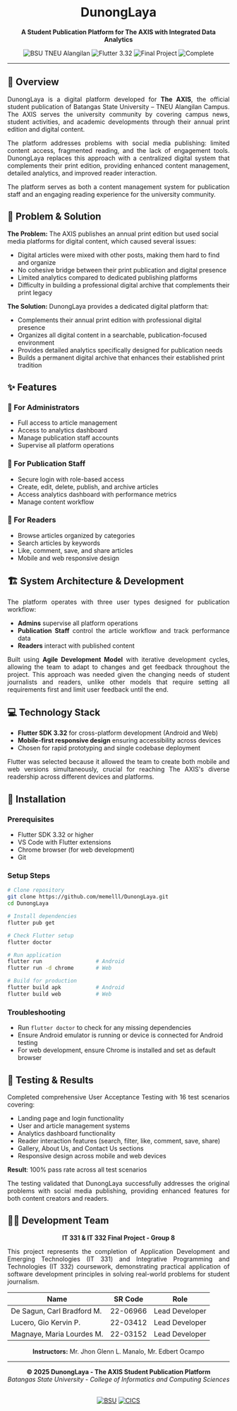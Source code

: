 <div align="center">

# DunongLaya
**A Student Publication Platform for The AXIS with Integrated Data Analytics**

</div>

<div align="center">
  <img src="https://img.shields.io/badge/BSU-TNEU%20Alangilan-1f3a34?style=for-the-badge&labelColor=1f3a34&color=c9a44a" alt="BSU TNEU Alangilan"/>
  <img src="https://img.shields.io/badge/Flutter-3.32-1f3a34?style=for-the-badge&logo=flutter&logoColor=fdfff1&labelColor=1f3a34&color=c9a44a" alt="Flutter 3.32"/>
  <img src="https://img.shields.io/badge/Final%20Project-IT%20331%20%7C%20IT%20332-1f3a34?style=for-the-badge&labelColor=1f3a34&color=c9a44a" alt="Final Project"/>
  <img src="https://img.shields.io/badge/Status-Complete-1f3a34?style=for-the-badge&labelColor=1f3a34&color=c9a44a" alt="Complete"/>
</div>

---

## 📖 Overview

<div align="justify">

DunongLaya is a digital platform developed for **The AXIS**, the official student publication of Batangas State University – TNEU Alangilan Campus. The AXIS serves the university community by covering campus news, student activities, and academic developments through their annual print edition and digital content.

The platform addresses problems with social media publishing: limited content access, fragmented reading, and the lack of engagement tools. DunongLaya replaces this approach with a centralized digital system that complements their print edition, providing enhanced content management, detailed analytics, and improved reader interaction.

The platform serves as both a content management system for publication staff and an engaging reading experience for the university community.

</div>

## 🎯 Problem & Solution

**The Problem:**
The AXIS publishes an annual print edition but used social media platforms for digital content, which caused several issues:

- Digital articles were mixed with other posts, making them hard to find and organize
- No cohesive bridge between their print publication and digital presence 
- Limited analytics compared to dedicated publishing platforms
- Difficulty in building a professional digital archive that complements their print legacy

**The Solution:**
DunongLaya provides a dedicated digital platform that:

- Complements their annual print edition with professional digital presence
- Organizes all digital content in a searchable, publication-focused environment
- Provides detailed analytics specifically designed for publication needs
- Builds a permanent digital archive that enhances their established print tradition

## ✨ Features

### 🔧 For Administrators
- Full access to article management
- Access to analytics dashboard
- Manage publication staff accounts
- Supervise all platform operations

### 📝 For Publication Staff
- Secure login with role-based access
- Create, edit, delete, publish, and archive articles
- Access analytics dashboard with performance metrics
- Manage content workflow

### 👥 For Readers  
- Browse articles organized by categories
- Search articles by keywords
- Like, comment, save, and share articles
- Mobile and web responsive design

## 🏗️ System Architecture & Development

<div align="justify">

The platform operates with three user types designed for publication workflow:

- **Admins** supervise all platform operations
- **Publication Staff** control the article workflow and track performance data 
- **Readers** interact with published content

Built using **Agile Development Model** with iterative development cycles, allowing the team to adapt to changes and get feedback throughout the project. This approach was needed given the changing needs of student journalists and readers, unlike other models that require setting all requirements first and limit user feedback until the end.

</div>

## 💻 Technology Stack

<div align="justify">

- **Flutter SDK 3.32** for cross-platform development (Android and Web)
- **Mobile-first responsive design** ensuring accessibility across devices
- Chosen for rapid prototyping and single codebase deployment

Flutter was selected because it allowed the team to create both mobile and web versions simultaneously, crucial for reaching The AXIS's diverse readership across different devices and platforms.

</div>

## 🚀 Installation

### Prerequisites
- Flutter SDK 3.32 or higher
- VS Code with Flutter extensions
- Chrome browser (for web development)
- Git

### Setup Steps
```bash
# Clone repository
git clone https://github.com/memelll/DunongLaya.git
cd DunongLaya

# Install dependencies
flutter pub get

# Check Flutter setup
flutter doctor

# Run application
flutter run                 # Android
flutter run -d chrome       # Web

# Build for production
flutter build apk           # Android
flutter build web           # Web
```

### Troubleshooting
- Run `flutter doctor` to check for any missing dependencies
- Ensure Android emulator is running or device is connected for Android testing
- For web development, ensure Chrome is installed and set as default browser

## 🧪 Testing & Results

<div align="justify">

Completed comprehensive User Acceptance Testing with 16 test scenarios covering:

- Landing page and login functionality
- User and article management systems
- Analytics dashboard functionality  
- Reader interaction features (search, filter, like, comment, save, share)
- Gallery, About Us, and Contact Us sections
- Responsive design across mobile and web devices

**Result**: 100% pass rate across all test scenarios

The testing validated that DunongLaya successfully addresses the original problems with social media publishing, providing enhanced features for both content creators and readers.

</div>

## 👨‍💻 Development Team

<div align="center">

**IT 331 & IT 332 Final Project - Group 8**

</div>

<div align="justify">

This project represents the completion of Application Development and Emerging Technologies (IT 331) and Integrative Programming and Technologies (IT 332) coursework, demonstrating practical application of software development principles in solving real-world problems for student journalism.

</div>

<div align="center">

| Name | SR Code | Role |
|------|------------|--------|
| De Sagun, Carl Bradford M. | 22-06966 | Lead Developer |
| Lucero, Gio Kervin P. | 22-03412 | Lead Developer |
| Magnaye, Maria Lourdes M. | 22-03152 | Lead Developer |

**Instructors:** Mr. Jhon Glenn L. Manalo, Mr. Edbert Ocampo

</div>

---

<div align="center">
  <strong>© 2025 DunongLaya - The AXIS Student Publication Platform</strong><br>
  <em>Batangas State University - College of Informatics and Computing Sciences</em><br><br>
  
  [![BSU](https://img.shields.io/badge/Batangas%20State%20University-TNEU%20Alangilan-1f3a34?style=flat-square&labelColor=1f3a34&color=c9a44a)](https://www.batangas-state-university.edu.ph/)
  [![CICS](https://img.shields.io/badge/College%20of-Informatics%20%26%20Computing%20Sciences-1f3a34?style=flat-square&labelColor=1f3a34&color=c9a44a)](https://www.batangas-state-university.edu.ph/)
</div>
